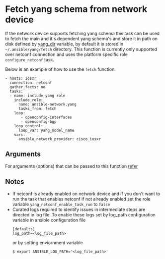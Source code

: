 # Fetch yang schema from network device
If the network device supports fetching yang schema this task can be used
to fetch the main and it's dependent yang schema's and store it in path on disk
defined by [yang_dir](https://github.com/ansible-network/yang/blob/devel/meta/fetch_options.yml) variable,
by default it is stored in `~/.ansible/yang/fetch` directory.
This function is currently only supported over netconf connection and uses the platform specific role
`configure_netconf` task.

Below is an example of how to use the `fetch` function.

```
- hosts: iosxr
  connection: netconf
  gather_facts: no
  tasks:
  - name: include yang role
    include_role:
      name: ansible-network.yang
      tasks_from: fetch
    loop:
       - openconfig-interfaces
       - openconfig-bgp
    loop_control:
      loop_var: yang_model_name
    vars:
      ansible_network_provider: cisco_iosxr
```


## Arguments

For arguments (options) that can be passed to this function [refer](https://github.com/ansible-network/yang/blob/devel/meta/fetch_options.yml)

## Notes

* If netconf is already enabled on network device and if you don't want to run the task that
enables netconf if not already enabled set the role variable `yang_netconf_enable_task_run` to `false`
* Curated logs required to identify issues in intermediate steps are directed in log file.
  To enable these logs set by log_path configuration variable in ansible configuration file
  ```
  [defaults]
  log_path=<log_file_path>
  ```
  or by setting enviornment variable
  ```
  $ export ANSIBLE_LOG_PATH='<log_file_path>'
  ```
